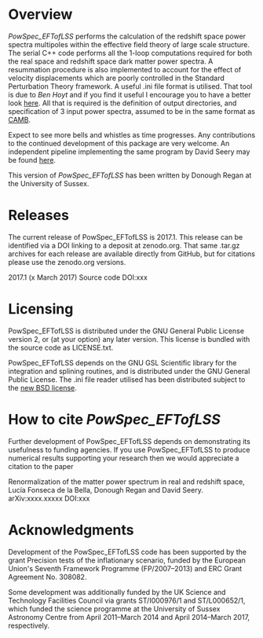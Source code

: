 # Overview
_PowSpec_EFTofLSS_ performs the calculation of the redshift space power spectra multipoles within the effective field theory of large scale structure.
The serial C++ code performs all the 1-loop computations required for both the real space and redshift space dark matter power spectra. 
A resummation procedure is also implemented to account for the effect of velocity displacements which are poorly controlled in the Standard
Perturbation Theory framework. A useful .ini file format is utilised. That tool is due to *Ben Hoyt* and if you find it useful I encourage you to have a better look [here](https://github.com/benhoyt/inih/). All that is required is the definition of output directories, and specification
of 3 input power spectra, assumed to be in the same format as [CAMB](https://github.com/cmbant/CAMB).

Expect to see more bells and whistles as time progresses. Any contributions to the continued development of this package are very welcome. An independent pipeline
implementing the same program by David Seery may be found [here](https://github.com/ds283/LSSEFT).

This version of _PowSpec_EFTofLSS_ has been written by Donough Regan at the University of Sussex.

# Releases
The current release of PowSpec_EFTofLSS is 2017.1. This release can be identified via a DOI linking to a deposit at zenodo.org. That same .tar.gz archives for each release are available directly from GitHub, but for citations please use the zenodo.org versions.

2017.1 (x March 2017) Source code DOI:xxx

# Licensing

PowSpec_EFTofLSS is distributed under the GNU General Public License version 2, or (at your option) any later version. This license is bundled with the source code as LICENSE.txt.

PowSpec_EFTofLSS depends on the GNU GSL Scientific library for the integration and splining routines, and is distributed under the GNU General Public License.
The .ini file reader utilised has been distributed subject to the [new BSD license](https://github.com/benhoyt/inih/blob/master/LICENSE.txt).

# How to cite _PowSpec_EFTofLSS_

Further development of PowSpec_EFTofLSS depends on demonstrating its usefulness to funding agencies. If you use PowSpec_EFTofLSS to produce numerical results supporting your research then we would appreciate a citation to the paper

Renormalization of the matter power spectrum in real and redshift space, Lucía Fonseca de la Bella, Donough Regan and David Seery. arXiv:xxxx.xxxxx DOI:xxx

# Acknowledgments

Development of the PowSpec_EFTofLSS code has been supported by the grant Precision tests of the inflationary scenario, funded by the European Union's Seventh Framework Programme (FP/2007–2013) and ERC Grant Agreement No. 308082.

Some development was additionally funded by the UK Science and Technology Facilities Council via grants ST/I000976/1 and ST/L000652/1, which funded the science programme at the University of Sussex Astronomy Centre from April 2011–March 2014 and April 2014–March 2017, respectively.
